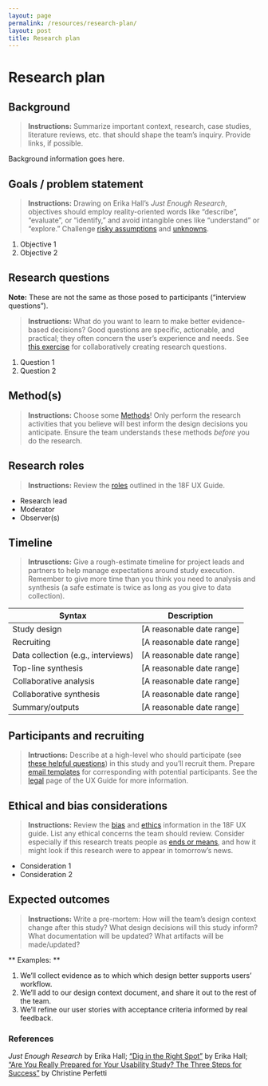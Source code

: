 ```yaml
---
layout: page
permalink: /resources/research-plan/
layout: post
title: Research plan
---
```


# Research plan

## Background

> **Instructions:** Summarize important context, research, case studies, literature reviews, etc. that should shape the team’s inquiry. Provide links, if possible.

Background information goes here.


## Goals / problem statement

> **Instructions:** Drawing on Erika Hall’s *Just Enough Research*, objectives should employ reality-oriented words like “describe”, “evaluate”, or “identify,” and avoid intangible ones like “understand” or “explore.” Challenge [risky assumptions](https://mvpworkshop.co/validate-riskiest-assumption/) and [unknowns](https://medium.com/mule-design/dig-in-the-right-spot-6dc7af5a75e8).


1. Objective 1
1. Objective 2

## Research questions 

**Note:** These are not the same as those posed to participants (“interview questions”). 

> **Instructions:** What do you want to learn to make better evidence-based decisions? Good questions are specific, actionable, and practical; they often concern the user’s experience and needs. See [this exercise](https://twg-x-uxr.gitbook.io/plays/research-alignment-workshop) for collaboratively creating research questions.

1. Question 1
2. Question 2


## Method(s)

> **Instructions:** Choose some [Methods](https://methods.18f.gov)! Only perform the research activities that you believe will best inform the design decisions you anticipate. Ensure the team understands these methods *before* you do the research.


## Research roles

> **Instructions:** Review the [roles](https://github.com/18F/ux-guide/blob/master/_pages/research/basics.md#research-is-a-team-sport) outlined in the 18F UX Guide.

- Research lead
- Moderator
- Observer(s)

## Timeline

> **Intrusctions:** Give a rough-estimate timeline for project leads and partners to help manage expectations around study execution. Remember to give more time than you think you need to analysis and synthesis (a safe estimate is twice as long as you give to data collection).

| Syntax      | Description |
| ----------- | ----------- |
| Study design      |  [A reasonable date range] |
| Recruiting   |  [A reasonable date range] |
| Data collection (e.g., interviews) |  [A reasonable date range] |
| Top-line synthesis   |  [A reasonable date range] |
| Collaborative analysis   |  [A reasonable date range] |
| Collaborative synthesis   |  [A reasonable date range] |
| Summary/outputs   |  [A reasonable date range] |



## Participants and recruiting

> **Intructions:** Describe at a high-level who should participate (see [these helpful questions](https://articles.uie.com/usability_testing_three_steps/)) in this study and you’ll recruit them. Prepare [email templates](https://drive.google.com/drive/folders/1XXRBdGGrMMKZ0qnbPXgulCFrCQBf2slP) for corresponding with potential participants. See the [legal](https://docs.google.com/document/d/13FWBP5wMf_MgDToVBBrkOafFe5T8NsldzttGENhGgSU/edit#) page of the UX Guide for more information. 


## Ethical and bias considerations 

> **Instructions:** Review the [bias](https://github.com/18F/ux-guide/blob/master/_pages/research/bias.md) and [ethics](https://github.com/18F/ux-guide/blob/master/_pages/research/ethics.md) information in the 18F UX guide. List any ethical concerns the team should review. Consider especially if this research treats people as [ends or means](https://en.wikipedia.org/wiki/Categorical_imperative), and how it might look if this research were to appear in tomorrow’s news.

- Consideration 1
- Consideration 2

## Expected outcomes

> **Instructions:** Write a pre-mortem: How will the team’s design context change after this study? What design decisions will this study inform? What documentation will be updated? What artifacts will be made/updated?

** Examples: **
1. We’ll collect evidence as to which which design better supports users’ workflow.
1. We’ll add to our design context document, and share it out to the rest of the team.
1. We’ll refine our user stories with acceptance criteria informed by real feedback.


### References
*Just Enough Research* by Erika Hall; [“Dig in the Right Spot”](https://medium.com/mule-design/dig-in-the-right-spot-6dc7af5a75e8) by Erika Hall; [“Are You Really Prepared for Your Usability Study? The Three Steps for Success”](https://articles.uie.com/usability_testing_three_steps/) by Christine Perfetti



